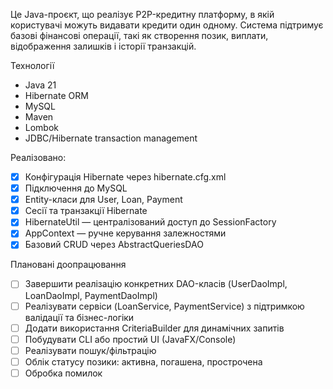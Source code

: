 Це Java-проєкт, що реалізує P2P-кредитну платформу, в якій користувачі можуть видавати кредити один одному. 
Система підтримує базові фінансові операції, такі як створення позик, виплати, відображення залишків і історії транзакцій.

Технології
- Java 21
- Hibernate ORM
- MySQL
- Maven
- Lombok
- JDBC/Hibernate transaction management

Реалізовано:
- [x] Конфігурація Hibernate через hibernate.cfg.xml
- [x] Підключення до MySQL
- [x] Entity-класи для User, Loan, Payment
- [x] Сесії та транзакції Hibernate
- [x] HibernateUtil — централізований доступ до SessionFactory
- [x] AppContext — ручне керування залежностями
- [x] Базовий CRUD через AbstractQueriesDAO<T>

Плановані доопрацювання
- [ ] Завершити реалізацію конкретних DAO-класів (UserDaoImpl, LoanDaoImpl, PaymentDaoImpl)
- [ ] Реалізувати сервіси (LoanService, PaymentService) з підтримкою валідації та бізнес-логіки
- [ ] Додати використання CriteriaBuilder для динамічних запитів
- [ ] Побудувати CLI або простий UI (JavaFX/Console)
- [ ] Реалізувати пошук/фільтрацію
- [ ] Облік статусу позики: активна, погашена, прострочена
- [ ] Обробка помилок
